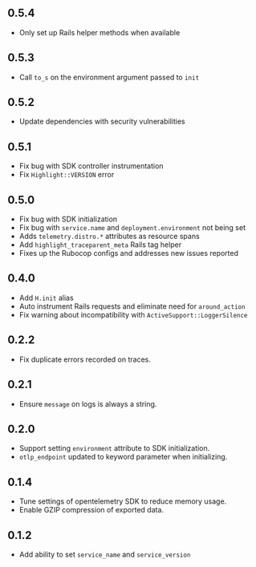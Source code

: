 ## 0.5.4

- Only set up Rails helper methods when available

## 0.5.3

- Call `to_s` on the environment argument passed to `init`

## 0.5.2

- Update dependencies with security vulnerabilities

## 0.5.1

- Fix bug with SDK controller instrumentation
- Fix `Highlight::VERSION` error

## 0.5.0

- Fix bug with SDK initialization
- Fix bug with `service.name` and `deployment.environment` not being set
- Adds `telemetry.distro.*` attributes as resource spans
- Add `highlight_traceparent_meta` Rails tag helper
- Fixes up the Rubocop configs and addresses new issues reported

## 0.4.0

- Add `H.init` alias
- Auto instrument Rails requests and eliminate need for `around_action`
- Fix warning about incompatibility with `ActiveSupport::LoggerSilence`

## 0.2.2

- Fix duplicate errors recorded on traces.

## 0.2.1

- Ensure `message` on logs is always a string.

## 0.2.0

- Support setting `environment` attribute to SDK initialization.
- `otlp_endpoint` updated to keyword parameter when initializing.

## 0.1.4

- Tune settings of opentelemetry SDK to reduce memory usage.
- Enable GZIP compression of exported data.

## 0.1.2

- Add ability to set `service_name` and `service_version`
